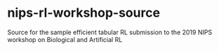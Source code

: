 # nips-rl-workshop-source
Source for the sample efficient tabular RL submission to the 2019 NIPS workshop on Biological and Artificial RL
